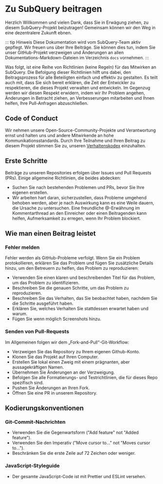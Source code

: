 # Zu SubQuery beitragen

Herzlich Willkommen und vielen Dank, dass Sie in Erwägung ziehen, zu diesem SubQuery-Projekt beizutragen! Gemeinsam können wir den Weg in eine dezentralere Zukunft ebnen.

::: tip Hinweis Diese Dokumentation wird vom SubQuery-Team aktiv gepflegt. Wir freuen uns über Ihre Beiträge. Sie können dies tun, indem Sie unser GitHub-Projekt verzweigen und Änderungen an allen Dokumentations-Markdown-Dateien im Verzeichnis `docs` vornehmen. :::

Was folgt, ist eine Reihe von Richtlinien (keine Regeln) für das Mitwirken an SubQuery. Die Befolgung dieser Richtlinien hilft uns dabei, den Beitragsprozess für alle Beteiligten einfach und effektiv zu gestalten. Es teilt auch mit, dass Sie sich bereit erklären, die Zeit der Entwickler zu respektieren, die dieses Projekt verwalten und entwickeln. Im Gegenzug werden wir diesen Respekt erwidern, indem wir Ihr Problem angehen, Änderungen in Betracht ziehen, an Verbesserungen mitarbeiten und Ihnen helfen, Ihre Pull-Anfragen abzuschließen.

## Code of Conduct

Wir nehmen unsere Open-Source-Community-Projekte und Verantwortung ernst und halten uns und andere Mitwirkende an hohe Kommunikationsstandards. Durch Ihre Teilnahme und Ihren Beitrag zu diesem Projekt stimmen Sie zu, unseren [Verhaltenskodex](https://github.com/subquery/subql/blob/main/CODE_OF_CONDUCT.md) einzuhalten.

## Erste Schritte

Beiträge zu unseren Repositories erfolgen über Issues und Pull Requests (PRs). Einige allgemeine Richtlinien, die beides abdecken:

- Suchen Sie nach bestehenden Problemen und PRs, bevor Sie Ihre eigenen erstellen.
- Wir arbeiten hart daran, sicherzustellen, dass Probleme umgehend behoben werden, aber je nach Auswirkung kann es eine Weile dauern, die Ursache zu untersuchen. Eine freundliche @-Erwähnung im Kommentarthread an den Einreicher oder einen Beitragenden kann helfen, Aufmerksamkeit zu erregen, wenn Ihr Problem blockiert.

## Wie man einen Beitrag leistet

### Fehler melden

Fehler werden als GitHub-Probleme verfolgt. Wenn Sie ein Problem protokollieren, erklären Sie das Problem und fügen Sie zusätzliche Details hinzu, um den Betreuern zu helfen, das Problem zu reproduzieren:

- Verwenden Sie einen klaren und beschreibenden Titel für das Problem, um das Problem zu identifizieren.
- Beschreiben Sie die genauen Schritte, um das Problem zu reproduzieren.
- Beschreiben Sie das Verhalten, das Sie beobachtet haben, nachdem Sie die Schritte ausgeführt haben.
- Erklären Sie, welches Verhalten Sie stattdessen erwartet haben und warum.
- Fügen Sie wenn möglich Screenshots hinzu.

### Senden von Pull-Requests

Im Allgemeinen folgen wir dem „Fork-and-Pull“-Git-Workflow:

- Verzweigen Sie das Repository zu Ihrem eigenen Github-Konto.
- Klonen Sie das Projekt auf Ihren Computer.
- Erstellen Sie lokal einen Zweig mit einem prägnanten, aber aussagekräftigen Namen.
- Übernehmen Sie Änderungen an der Verzweigung.
- Befolgen Sie alle Formatierungs- und Testrichtlinien, die für dieses Repo spezifisch sind.
- Pushen Sie Änderungen an Ihren Fork.
- Öffnen Sie eine PR in unserem Repository.

## Kodierungskonventionen

### Git-Commit-Nachrichten

- Verwenden Sie die Gegenwartsform ("Add feature" not "Added feature").
- Verwenden Sie den Imperativ ("Move cursor to..." not "Moves cursor to...").
- Beschränken Sie die erste Zeile auf 72 Zeichen oder weniger.

### JavaScript-Styleguide

- Der gesamte JavaScript-Code ist mit Prettier und ESLint versehen.
